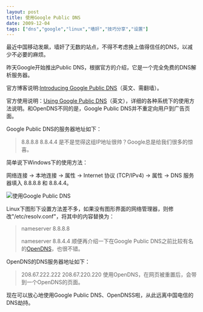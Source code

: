 ```yaml
---
layout: post
title: 使用Google Public DNS
date: 2009-12-04
tags: ["dns","google","linux","墙奸","技巧分享","设置"]
---
```


最近中国移动发飙，墙奸了无数的站点，不得不考虑换上值得信任的DNS，以减少不必要的麻烦。

昨天Google开始推出Public DNS，根据官方的介绍，它是一个完全免费的DNS解析服务器。

官方博客说明:[Introducing Google Public DNS](http://googleblog.blogspot.com/2009/12/introducing-google-public-dns.html)（英文、需翻墙）。

<!--more-->

官方使用说明：[Using Google Public DNS](http://code.google.com/intl/zh-CN/speed/public-dns/docs/using.html)（英文），详细的各种系统下的使用方法说明。和OpenDNS不同的是，Google Public DNS并不重定向用户到广告页面。

Google Public DNS的服务器地址如下：
> 8.8.8.8
> 8.8.4.4
是不是觉得这组IP地址很帅？Google总是给我们很多的惊喜。

简单说下Windows下的使用方法：

网络连接 → 本地连接 → 属性 → Internet 协议 (TCP/IPv4) → 属性 → DNS 服务器填入 8.8.8.8 和 8.8.4.4。

![使用Google Public DNS](4156993209_f7da1f8890_o.jpg)

Linux下图形下设置方法差不多，如果没有图形界面的网络管理器，则修改"/etc/resolv.conf"，将其中的内容替换为：
> nameserver 8.8.8.8
> 
> nameserver 8.8.4.4
顺便再介绍一下在Google Public DNS之前比较有名的[OpenDNS](http://www.opendns.com/)，也很不错。

OpenDNS的DNS服务器地址如下：
> 208.67.222.222
> 208.67.220.220
使用OpenDNS，在网页被重置后，会带到一个OpenDNS的页面。

现在可以放心地使用Google Public DNS、OpenDNSS啦，从此远离中国电信的DNS劫持。